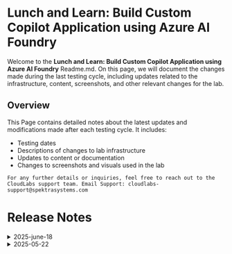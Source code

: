 
# Lunch and Learn: Build Custom Copilot Application using Azure AI Foundry

Welcome to the **Lunch and Learn: Build Custom Copilot Application using Azure AI Foundry** Readme.md. On this page, we will document the changes made during the last testing cycle, including updates related to the infrastructure, content, screenshots, and other relevant changes for the lab.

## Overview

This Page contains detailed notes about the latest updates and modifications made after each testing cycle. It includes:

- Testing dates
- Descriptions of changes to lab infrastructure
- Updates to content or documentation
- Changes to screenshots and visuals used in the lab

`For any further details or inquiries, feel free to reach out to the CloudLabs support team. Email Support: cloudlabs-support@spektrasystems.com`


# Release Notes

<details>
  <summary>2025-june-18</summary>

### Release Date: 2025-june-18
  
- **Testing Date**: 2025-june-18

## Infrastructure Changes

NA

## Content Changes

- **Change**:
    - Updated screenshots to improve visual clarity and align with the latest interface.


## Screenshot Updates

- **Change**: Screenshots are up-to-date.

## Validation

  NA

## Testing Notes

- **Test Validation Summary**: Validated the lab guide steps, Added few screenshot, and reorganized exercises for better alignment with the overall lab flow.

---
</details>


<details>
  <summary>2025-05-22</summary>

### Release Date: 2025-05-22
  
- **Testing Date**: 2025-05-22

## Infrastructure Changes

NA

## Content Changes

- **Change**:
    - Updated the content to reflect recent interface changes and provide clearer, more structured instructions.


## Screenshot Updates

- **Change**: Screenshots are up-to-date.

## Validation

  NA

## Testing Notes

- **Test Validation Summary**: Validated the lab guide steps, updated the content to reflect the latest UI changes, and reorganized exercises for better alignment with the overall lab flow.

---
</details>
